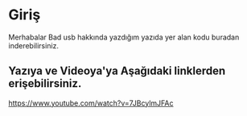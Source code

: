 # Giriş
Merhabalar Bad usb hakkında yazdığım yazıda yer alan kodu buradan inderebilirsiniz.

## Yazıya ve Videoya'ya Aşağıdaki linklerden erişebilirsiniz.

https://www.youtube.com/watch?v=7JBcylmJFAc



